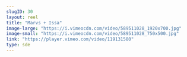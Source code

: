 ```yaml
---
slugID: 30 
layout: reel
title: "Marvs + Issa"
image-large: "https://i.vimeocdn.com/video/589511028_1920x700.jpg"
image-small: "https://i.vimeocdn.com/video/589511028_750x500.jpg"
link: "https://player.vimeo.com/video/119131580"
type: sde
---
```

